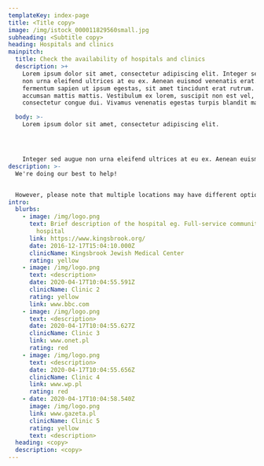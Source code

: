 ```yaml
---
templateKey: index-page
title: <Title copy>
image: /img/istock_000011829560small.jpg
subheading: <Subtitle copy>
heading: Hospitals and clinics
mainpitch:
  title: Check the availability of hospitals and clinics
  description: >+
    Lorem ipsum dolor sit amet, consectetur adipiscing elit. Integer sed augue
    non urna eleifend ultrices at eu ex. Aenean euismod venenatis erat. Mauris
    fermentum sapien ut ipsum egestas, sit amet tincidunt erat rutrum. Donec
    accumsan mattis mattis. Vestibulum ex lorem, suscipit non est vel,
    consectetur congue dui. Vivamus venenatis egestas turpis blandit mattis. 

  body: >-
    Lorem ipsum dolor sit amet, consectetur adipiscing elit. 




    Integer sed augue non urna eleifend ultrices at eu ex. Aenean euismod venenatis erat. Mauris fermentum sapien ut ipsum egestas, sit amet tincidunt erat rutrum. Donec accumsan mattis mattis. Vestibulum ex lorem, suscipit non est vel, consectetur congue dui. Vivamus venenatis egestas turpis blandit mattis. Vestibulum pretium nunc in tellus malesuada lobortis. Quisque venenatis sit amet enim id lobortis. Sed at consectetur mi.
description: >-
  We're doing our best to help! 


  However, please note that multiple locations may have different options, contact satellite for specific details. This information is crowd sourced and has not been checked for accuracy.
intro:
  blurbs:
    - image: /img/logo.png
      text: Brief description of the hospital eg. Full-service community teaching
        hospital
      link: https://www.kingsbrook.org/
      date: 2016-12-17T15:04:10.000Z
      clinicName: Kingsbrook Jewish Medical Center
      rating: yellow
    - image: /img/logo.png
      text: <description>
      date: 2020-04-17T10:04:55.591Z
      clinicName: Clinic 2
      rating: yellow
      link: www.bbc.com
    - image: /img/logo.png
      text: <description>
      date: 2020-04-17T10:04:55.627Z
      clinicName: Clinic 3
      link: www.onet.pl
      rating: red
    - image: /img/logo.png
      text: <description>
      date: 2020-04-17T10:04:55.656Z
      clinicName: Clinic 4
      link: www.wp.pl
      rating: red
    - date: 2020-04-17T10:04:58.540Z
      image: /img/logo.png
      link: www.gazeta.pl
      clinicName: Clinic 5
      rating: yellow
      text: <description>
  heading: <copy>
  description: <copy>
---
```

